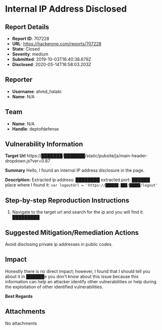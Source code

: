 # Internal IP Address Disclosed

## Report Details
- **Report ID**: 707228
- **URL**: https://hackerone.com/reports/707228
- **State**: Closed
- **Severity**: medium
- **Submitted**: 2019-10-03T16:40:38.679Z
- **Disclosed**: 2020-05-14T16:58:03.203Z

## Reporter
- **Username**: ahmd_halabi
- **Name**: N/A

## Team
- **Name**: N/A
- **Handle**: deptofdefense

## Vulnerability Information
**Target Url**
https://███████/███████/static/pubsite/js/main-header-dropdown.js?ver=0.87

**Summary**
Hello, I found an internal IP address disclosure in the page.

**Description:**
Extracted ip address: ████████
extracted port: ██████
place where I found it: `var logoutUrl = 'https://██████:███/█████/logout'`

## Step-by-step Reproduction Instructions

1. Navigate to the target url and search for the ip and you will find it.
█████████

## Suggested Mitigation/Remediation Actions
Avoid disclosing private ip addresses in public codes.

## Impact

Honestly there is no direct impact; however, I found that I should tell you about it in ██████e you don't know about this issue because this information can help an attacker identify other vulnerabilities or help during the exploitation of other identified vulnerabilities.

**Best Regards**

## Attachments
No attachments
